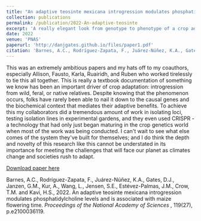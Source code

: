 ```yaml
---
title: "An adaptive teosinte mexicana introgression modulates phosphatidylcholine levels and is associated with maize flowering time"
collection: publications
permalink: /publication/2022-An-adaptive-teosinte
excerpt: 'A really elegant look from genotype to phenotype of a crop adaptive locus'
date: 2022
venue: 'PNAS'
paperurl: 'http://danjgates.github.io/files/paper1.pdf'
citation: 'Barnes, A.C., Rodríguez-Zapata, F., Juárez-Núñez, K.A., Gates, D.J., Janzen, G.M., Kur, A., Wang, L., Jensen, S.E., Estévez-Palmas, J.M., Crow, T.M. and Kavi, H.S., 2022. An adaptive teosinte mexicana introgression modulates phosphatidylcholine levels and is associated with maize flowering time. <i> Proceedings of the National Academy of Sciences </i>, 119(27), p.e2100036119.'
---
```


This was an extremely ambitious papers and my hats off to my coauthors, especially Allison, Fausto, Karla, Ruairidh, and Ruben who worked tirelessly to tie this all together.
This is really a textbook documentation of something we know has been an important driver of crop adaptation: introgression from wild, feral, or native relatives.
Despite knowing that the phenomenon occurs, folks have rarely been able to nail it down to the causal genes and the biochemical context that mediates their adaptive benefits.
To achieve this my collaborators did a tremendous amount of work in isolating loci, testing isolation lines in experimental gardens, and they even used CRISPR - a technology that had only just began maturing in the crop genetics world when most of the work was being conducted.
I can't wait to see what else comes of the system they've built for themselves; and I do think the depth and novelty of this research like this cannot be understated in its importance for meeting the challenges that will face our planet as climates change and societies rush to adapt.



[Download paper here](http://danjgates.github.io/files/barnes-et-al-2022.pdf)

Barnes, A.C., Rodríguez-Zapata, F., Juárez-Núñez, K.A., Gates, D.J., Janzen, G.M., Kur, A., Wang, L., Jensen, S.E., Estévez-Palmas, J.M., Crow, T.M. and Kavi, H.S., 2022. An adaptive teosinte mexicana introgression modulates phosphatidylcholine levels and is associated with maize flowering time. <i> Proceedings of the National Academy of Sciences </i>, 119(27), p.e2100036119.